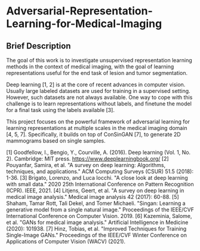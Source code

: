 # Adversarial-Representation-Learning-for-Medical-Imaging

Brief Description
---
The goal of this work is to investigate unsupervised representation learning methods in the context of medical imaging, with the goal of learning representations useful for the end task of lesion and tumor segmentation.

Deep learning [1, 2] is at the core of recent advances in computer vision. Usually large labeled datasets are used for training in a supervised setting. However, such datasets are not always available. One way to cope with this challenge is to learn representations without labels, and finetune the model for a final task using the labels available [3].

This project focuses on the powerful framework of adversarial learning for learning representations at multiple scales in the medical imaging domain [4, 5, 7].
Specifically, it builds on top of ConSinGAN [7], to generate 2D mammograms based on single samples.

[1] Goodfellow, I., Bengio, Y., Courville, A. (2016). Deep learning (Vol. 1, No. 2). Cambridge: MIT press. https://www.deeplearningbook.org/
[2] Pouyanfar, Samira, et al. "A survey on deep learning: Algorithms, techniques, and applications." ACM Computing Surveys (CSUR) 51.5 (2018): 1-36.
[3] Brigato, Lorenzo, and Luca Iocchi. "A close look at deep learning with small data." 2020 25th International Conference on Pattern Recognition (ICPR). IEEE, 2021.
[4] Litjens, Geert, et al. "A survey on deep learning in medical image analysis." Medical image analysis 42 (2017): 60-88.
[5] Shaham, Tamar Rott, Tali Dekel, and Tomer Michaeli. "Singan: Learning a generative model from a single natural image." Proceedings of the IEEE/CVF International Conference on Computer Vision. 2019.
[6] Kazeminia, Salome, et al. "GANs for medical image analysis." Artificial Intelligence in Medicine (2020): 101938.
[7] Hinz, Tobias, et al. "Improved Techniques for Training Single-Image GANs." Proceedings of the IEEE/CVF Winter Conference on Applications of Computer Vision (WACV) (2021).
